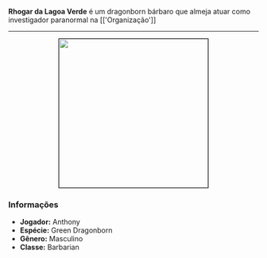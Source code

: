 **Rhogar da Lagoa Verde** é um dragonborn bárbaro que almeja atuar como investigador paranormal na [['Organização']]

---

<div style="text-align: center;">
<img src="https://i.imgur.com/bq8SKU3.png" width="300" style="border: 1px solid black;">
</div>

### Informações

- **Jogador:** Anthony
- **Espécie:** Green Dragonborn
- **Gênero:** Masculino
- **Classe:** Barbarian
